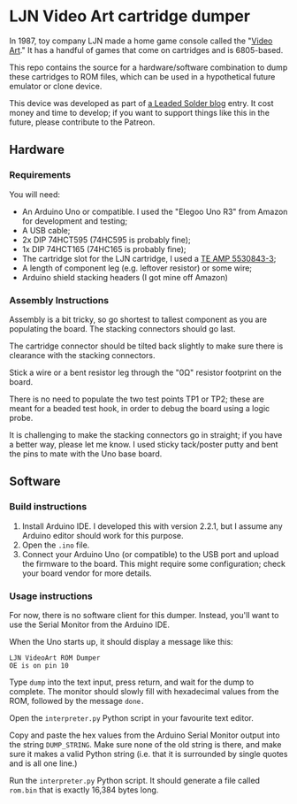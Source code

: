 # LJN Video Art cartridge dumper
In 1987, toy company LJN made a home game console called the "[Video Art](https://en.wikipedia.org/wiki/LJN_Video_Art)." It has a handful of games that come on cartridges and is 6805-based.

This repo contains the source for a hardware/software combination to dump these cartridges to ROM files, which can be used in a hypothetical future emulator or clone device.

This device was developed as part of [a Leaded Solder blog](https://www.leadedsolder.com) entry. It cost money and time to develop; if you want to support things like this in the future, please contribute to the Patreon.

## Hardware
### Requirements
You will need:
 - An Arduino Uno or compatible. I used the "Elegoo Uno R3" from Amazon for development and testing;
 - A USB cable;
 - 2x DIP 74HCT595 (74HC595 is probably fine);
 - 1x DIP 74HCT165 (74HC165 is probably fine);
 - The cartridge slot for the LJN cartridge, I used a [TE AMP 5530843-3](https://www.te.com/usa-en/product-5530843-3.html);
 - A length of component leg (e.g. leftover resistor) or some wire;
 - Arduino shield stacking headers (I got mine off Amazon)

### Assembly Instructions
Assembly is a bit tricky, so go shortest to tallest component as you are populating the board. The stacking connectors should go last.

The cartridge connector should be tilted back slightly to make sure there is clearance with the stacking connectors.

Stick a wire or a bent resistor leg through the "0Ω" resistor footprint on the board.

There is no need to populate the two test points TP1 or TP2; these are meant for a beaded test hook, in order to debug the board using a logic probe.

It is challenging to make the stacking connectors go in straight; if you have a better way, please let me know. I used sticky tack/poster putty and bent the pins to mate with the Uno base board.

## Software
### Build instructions
 1. Install Arduino IDE. I developed this with version 2.2.1, but I assume any Arduino editor should work for this purpose.
 2. Open the `.ino` file.
 3. Connect your Arduino Uno (or compatible) to the USB port and upload the firmware to the board. This might require some configuration; check your board vendor for more details.

### Usage instructions
For now, there is no software client for this dumper. Instead, you'll want to use the Serial Monitor from the Arduino IDE.

When the Uno starts up, it should display a message like this:

```
LJN VideoArt ROM Dumper
OE is on pin 10
```

Type `dump` into the text input, press return, and wait for the dump to complete. The monitor should slowly fill with hexadecimal values from the ROM, followed by the message `done.`

Open the `interpreter.py` Python script in your favourite text editor.

Copy and paste the hex values from the Arduino Serial Monitor output into the string `DUMP_STRING`. Make sure none of the old string is there, and make sure it makes a valid Python string (i.e. that it is surrounded by single quotes and is all one line.)

Run the `interpreter.py` Python script. It should generate a file called `rom.bin` that is exactly 16,384 bytes long.
